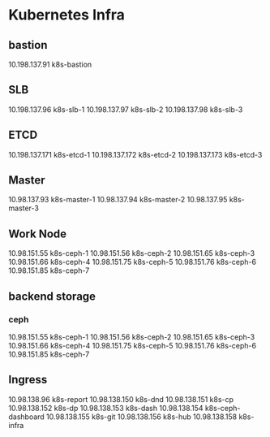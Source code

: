 # Kubernetes Infra

## bastion
10.198.137.91    k8s-bastion

## SLB
10.198.137.96    k8s-slb-1
10.198.137.97    k8s-slb-2
10.198.137.98    k8s-slb-3

## ETCD
10.198.137.171   k8s-etcd-1
10.198.137.172   k8s-etcd-2
10.198.137.173   k8s-etcd-3

## Master
10.98.137.93    k8s-master-1
10.98.137.94    k8s-master-2
10.98.137.95    k8s-master-3

## Work Node
10.98.151.55    k8s-ceph-1
10.98.151.56    k8s-ceph-2
10.98.151.65    k8s-ceph-3
10.98.151.66    k8s-ceph-4
10.98.151.75    k8s-ceph-5
10.98.151.76    k8s-ceph-6
10.98.151.85    k8s-ceph-7

## backend storage
### ceph
10.98.151.55    k8s-ceph-1
10.98.151.56    k8s-ceph-2
10.98.151.65    k8s-ceph-3
10.98.151.66    k8s-ceph-4
10.98.151.75    k8s-ceph-5
10.98.151.76    k8s-ceph-6
10.98.151.85    k8s-ceph-7

## Ingress
10.98.138.96    k8s-report
10.98.138.150   k8s-dnd
10.98.138.151   k8s-cp
10.98.138.152   k8s-dp
10.98.138.153   k8s-dash
10.98.138.154   k8s-ceph-dashboard
10.98.138.155   k8s-git
10.98.138.156   k8s-hub
10.98.138.158   k8s-infra